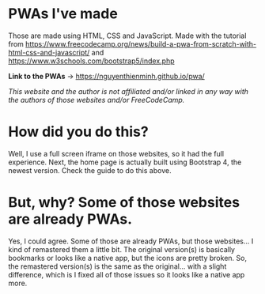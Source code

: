 # PWAs I've made
Those are made using HTML, CSS and JavaScript. Made with the tutorial from https://www.freecodecamp.org/news/build-a-pwa-from-scratch-with-html-css-and-javascript/ and https://www.w3schools.com/bootstrap5/index.php

**Link to the PWAs** -> https://nguyenthienminh.github.io/pwa/
 
*This website and the author is not affiliated and/or linked in any way with the authors of those websites and/or FreeCodeCamp.*

# How did you do this?
Well, I use a full screen iframe on those websites, so it had the full experience. Next, the home page is actually built using Bootstrap 4, the newest version. Check the guide to do this above.

# But, why? Some of those websites are already PWAs.
Yes, I could agree. Some of those are already PWAs, but those websites... I kind of remastered them a little bit. The original version(s) is basically bookmarks or looks like a native app, but the icons are pretty broken. So, the remastered version(s) is the same as the original... with a slight difference, which is I fixed all of those issues so it looks like a native app more.
